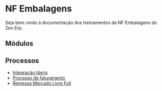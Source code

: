# NF Embalagens

Seja bem vindo à documentação dos treinamentos da NF Embalagens do Zen Erp.

## Módulos

## Processos

* [Integração Ideris](ideris)
* [Processo de faturamento](faturamento)
* [Remessa Mercado Livre Full](remessafull)